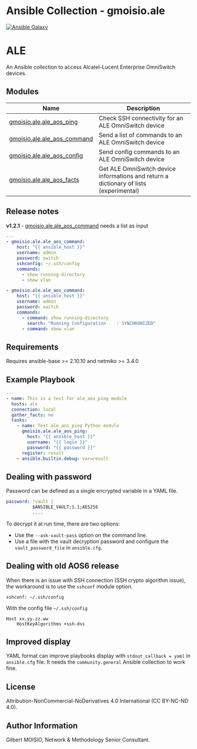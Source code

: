# Ansible Collection - gmoisio.ale

[![Ansible Galaxy](https://img.shields.io/badge/ansible--galaxy-gmoisio.ale-blue.svg)](https://galaxy.ansible.com/gmoisio/gmoisio.ale)

ALE
===

An Ansible collection to access Alcatel-Lucent Enterprise OmniSwitch devices.

Modules
-------

| Name                                                                                                                 | Description                                                                            |
| -------------------------------------------------------------------------------------------------------------------- | -------------------------------------------------------------------------------------- |
| [gmoisio.ale.ale_aos_ping](https://github.com/gmoisio/gmoisio.ale/blob/main/docs/gmoisio.ale.ale_aos_ping.rst)       | Check SSH connectivity for an ALE OmniSwitch device                                    |
| [gmoisio.ale.ale_aos_command](https://github.com/gmoisio/gmoisio.ale/blob/main/docs/gmoisio.ale.ale_aos_command.rst) | Send a list of commands to an ALE OmniSwitch device                                    |
| [gmoisio.ale.ale_aos_config](https://github.com/gmoisio/gmoisio.ale/blob/main/docs/gmoisio.ale.ale_aos_config.rst)   | Send config commands to an ALE OmniSwitch device                                       |
| [gmoisio.ale.ale_aos_facts](https://github.com/gmoisio/gmoisio.ale/blob/main/docs/gmoisio.ale.ale_aos_facts.rst)     | Get ALE OmniSwitch device informations and return a dictionary of lists (experimental) |

Release notes
-------------
**v1.2.1** - [gmoisio.ale.ale_aos_command](https://github.com/gmoisio/gmoisio.ale/blob/main/docs/gmoisio.ale.ale_aos_command.rst) needs a list as input

~~~~yaml
---
- gmoisio.ale.ale_aos_command: 
    host: "{{ ansible_host }}"
    username: admin
    password: switch
    sshconfig: ~/.ssh/config
    commands:
      - show running-directory
      - show vlan

- gmoisio.ale.ale_aos_command: 
    host: "{{ ansible_host }}"
    username: admin
    password: switch
    commands:
      - command: show running-directory
        search: "Running Configuration    : SYNCHRONIZED"
      - command: show vlan
~~~~


Requirements
------------

Requires ansible-base >= 2.10.10 and netmiko >= 3.4.0

Example Playbook
----------------

~~~~yaml
---
- name: This is a test for ale_aos_ping module
  hosts: ale
  connection: local
  gather_facts: no
  tasks:
    - name: Test ale_aos_ping Python module
      gmoisio.ale.ale_aos_ping: 
        host: "{{ ansible_host }}"
        username: "{{ login }}"
        password: "{{ password }}"
      register: result
    - ansible.builtin.debug: var=result
~~~~

Dealing with password
---------------------

Password can be defined as a single encrypted variable in a YAML file.

~~~~yaml
password: !vault |
          $ANSIBLE_VAULT;1.1;AES256
          ....
~~~~

To decrypt it at run time, there are two options:
- Use the `--ask-vault-pass` option on the command line.
- Use a file with the vault decryption password and configure the `vault_password_file` in `ansible.cfg`.

Dealing with old AOS6 release
-----------------------------

When there is an issue with SSH connection (SSH crypto algorithm issue), the workaround is to use the `sshconf` module option.

~~~~
sshconf: ~/.ssh/config
~~~~

With the config file `~/.ssh/config`

~~~~
Host xx.yy.zz.ww
    HostKeyAlgorithms +ssh-dss
~~~~

Improved display
----------------

YAML format can improve playbooks display with `stdout_callback = yaml` in `ansible.cfg` file.
It needs the `community.general` Ansible collection to work fine.

License
-------

Attribution-NonCommercial-NoDerivatives 4.0 International (CC BY-NC-ND 4.0).

Author Information
------------------

Gilbert MOISIO, Network & Methodology Senior Consultant.